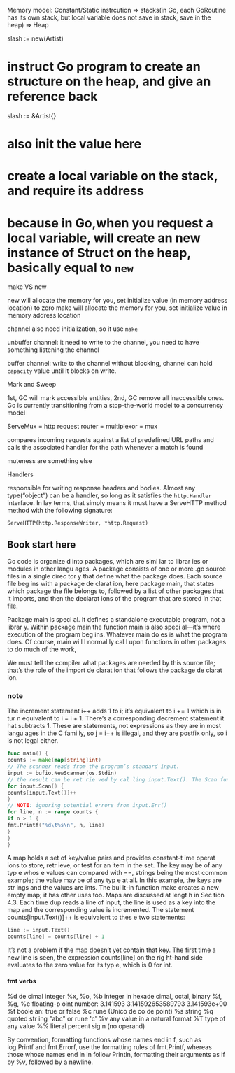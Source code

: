 Memory model:
Constant/Static instrcution  =>  stacks(in Go, each GoRoutine has its own stack, but local variable does not save in stack, save in the heap)  => Heap


slash := new(Artist)
# instruct Go program to create an structure on the heap, and give an reference back

slash := &Artist{}
# also init the value here
# create a local variable on the stack, and require its address
# because in Go,when you request a local variable, will create an new instance of Struct on the heap, basically equal to `new`



make VS new

new will allocate the memory for you, set initialize value (in memory address location) to zero
make will allocate the memory for you, set initialize value in memory address location

channel also need initialization, so it use `make`


unbuffer channel: it need to write to the channel, you need to have something listening the channel

buffer channel: write to the channel without blocking, channel can hold `capacity` value until it blocks on write.


Mark and Sweep

1st, GC will mark accessible entities, 2nd, GC remove all inaccessible ones.  Go is currently transitioning from a stop-the-world model to a concurrency model



ServeMux = http request router = multiplexor = mux

compares incoming requests against a list of predefined URL paths and calls the associated handler for the path whenever a match is found


muteness are something else


Handlers

responsible for writing response headers and bodies. Almost any type(“object”) can be a handler, so long as it satisfies the `http.Handler` interface. In lay terms, that simply means it must have a ServeHTTP method method with the following signature:

`ServeHTTP(http.ResponseWriter, *http.Request)`


## Book start here

Go code is organize d into packages, which are simi lar
to librar ies or modules in other langu ages. A package consists of one or more .go source files
in a single direc tor y that define what the package does. Each source file beg ins with a package
de clarat ion, here package main, that states which package the file belongs to, followed by a list
of other packages that it imports, and then the declarat ions of the program that are stored in
that file.

Package main is speci al. It defines a standalone executable program, not a librar y. Within
package main the function main is also speci al—it’s where execution of the program beg ins.
Whatever main do es is what the program does. Of course, main wi l l normal ly cal l upon functions
in other packages to do much of the work,

We must tell the compiler what packages are needed by this source file; that’s the role of the
import de clarat ion that follows the package de clarat ion.

### note

The increment statement i++ adds 1 to i; it’s equivalent to i += 1 which is in tur n equivalent
to i = i + 1. There’s a corresponding decrement statement it hat
subtracts 1. These are statements, not expressions as they are in most langu ages in the C fami ly, so j = i++ is illegal,
and they are postfix only, so i
is not legal either.

```go
func main() {
counts := make(map[string]int)
// The scanner reads from the program’s standard input.
input := bufio.NewScanner(os.Stdin)
// the result can be ret rie ved by cal ling input.Text(). The Scan function retur ns true if there is a line and false when there is no more input.
for input.Scan() {
counts[input.Text()]++
}
// NOTE: ignoring potential errors from input.Err()
for line, n := range counts {
if n > 1 {
fmt.Printf("%d\t%s\n", n, line)
}
}
}
```

A map holds a set of key/value pairs and provides constant-t ime operat ions to store, retr ieve,
or test for an item in the set. The key may be of any typ e whos e values can compared with ==,
strings being the most common example; the value may be of any typ e at all. In this example,
the keys are str ings and the values are ints. The bui lt-in function make creates a new empty
map; it has other uses too. Maps are discussed at lengt h in Sec tion 4.3.
Each time dup reads a line of input, the line is used as a key into the map and the corresponding
value is incremented. The statement counts[input.Text()]++ is equivalent to
thes e two statements:

```go
line := input.Text()
counts[line] = counts[line] + 1
```

It’s not a problem if the map doesn’t yet contain that key. The first time a new line is seen, the
expression counts[line] on the rig ht-hand side evaluates to the zero value for its typ e, which
is 0 for int.

#### fmt verbs

%d de cimal integer
%x, %o, %b integer in hexade cimal, octal, binary
%f, %g, %e floating-p oint number: 3.141593 3.141592653589793 3.141593e+00
%t boole an: true or false
%c rune (Unico de co de point)
%s string
%q quoted str ing "abc" or rune 'c'
%v any value in a natural format
%T type of any value
%% literal percent sig n (no operand)

By convention, formatting functions whose names end in f, such as
log.Printf and fmt.Errorf, use the formatting rules of fmt.Printf, whereas those whose
names end in ln follow Println, formatting their arguments as if by %v, followed by a
newline.
